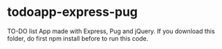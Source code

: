 # todoapp-express-pug

TO-DO list App made with Express, Pug and jQuery.
If you download this folder, do first npm install before to run this code.
